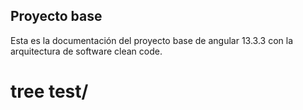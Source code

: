 ## Proyecto base

Esta es la documentación del proyecto base de angular 13.3.3 con la arquitectura de software clean code.


# tree test/